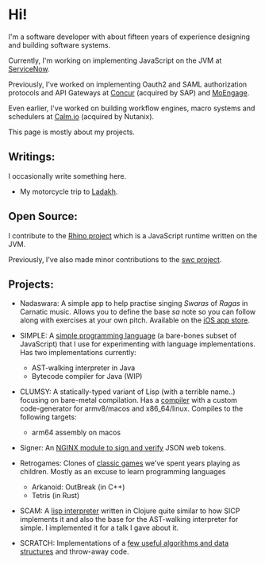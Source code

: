 # Hi!

I'm a software developer with about fifteen years of experience designing and building software systems.

Currently, I'm working on implementing JavaScript on the JVM at [ServiceNow](https://www.servicenow.com).

Previously, I've worked on implementing Oauth2 and SAML authorization protocols and API Gateways at [Concur](https://www.concur.com) (acquired by SAP) and [MoEngage](https://www.moengage.com). 

Even earlier, I've worked on building workflow engines, macro systems and schedulers at [Calm.io](https://www.nutanix.com/products/cloud-manager/self-service) (acquired by Nutanix).

This page is mostly about my projects.

## Writings:

I occasionally write something here.

- My motorcycle trip to [Ladakh](ladakh.pdf).

## Open Source:

I contribute to the [Rhino project](https://github.com/mozilla/rhino/commits/master/?author=0xe) which is a JavaScript runtime written on the JVM.

Previously, I've also made minor contributions to the [swc project](https://github.com/swc-project/swc/commits/main/?author=0xe).

## Projects:

- Nadaswara: A simple app to help practise singing _Swaras_ of _Ragas_ in Carnatic music. Allows you to define the base *sa* note so you can follow along with exercises at your own pitch. Available on the [iOS app store](https://appstoreconnect.apple.com/apps/6749471155/distribution/info).

- SIMPLE: A [simple programming language](https://github.com/0xe/simple) (a bare-bones subset of JavaScript) that I use for experimenting with language implementations. Has two implementations currently:
  * AST-walking interpreter in Java
  * Bytecode compiler for Java (WIP)

- CLUMSY: A statically-typed variant of Lisp (with a terrible name..) focusing on bare-metal compilation. Has a [compiler](https://github.com/0xe/clumsy) with a custom code-generator for armv8/macos and x86_64/linux. Compiles to the following targets:
  * arm64 assembly on macos

- Signer: An [NGINX module to sign and verify](https://github.com/0xe/signer) JSON web tokens.

- Retrogames: Clones of [classic games](https://github.com/0xe/retrogames) we've spent years playing as children. Mostly as an excuse to learn programming languages
  * Arkanoid: OutBreak (in C++)
  * Tetris (in Rust)
  
- SCAM: A [lisp interpreter](https://github.com/0xe/scam) written in Clojure quite similar to how SICP implements it and also the base for the AST-walking interpreter for simple. I implemented it for a talk I gave about it.

- SCRATCH: Implementations of a [few useful algorithms and data structures](https://github.com/0xe/scratch) and throw-away code.


